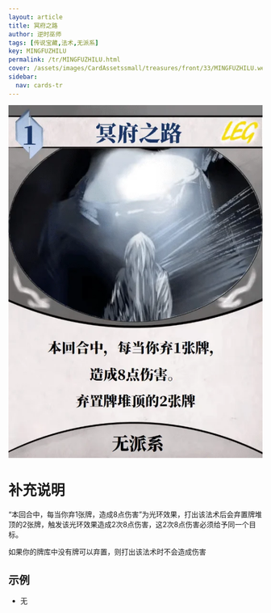 ```yaml
---
layout: article
title: 冥府之路
author: 逆时巫师
tags: [传说宝藏,法术,无派系]
key: MINGFUZHILU
permalink: /tr/MINGFUZHILU.html
cover: /assets/images/CardAssetssmall/treasures/front/33/MINGFUZHILU.webp
sidebar:
  nav: cards-tr
---
```

![](/assets/images/CardAssets/treasures/front/33/MINGFUZHILU.webp)

# 补充说明
“本回合中，每当你弃1张牌，造成8点伤害”为光环效果，打出该法术后会弃置牌堆顶的2张牌，触发该光环效果造成2次8点伤害，这2次8点伤害必须给予同一个目标。

如果你的牌库中没有牌可以弃置，则打出该法术时不会造成伤害


## 示例
* 无